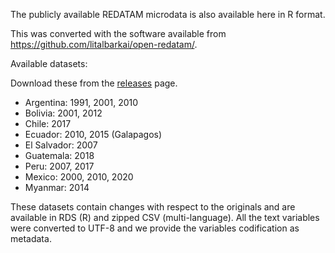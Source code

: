 The publicly available REDATAM microdata is also available here in R format.

This was converted with the software available from https://github.com/litalbarkai/open-redatam/.

Available datasets:

Download these from the [releases](https://github.com/pachadotdev/redatam-microdata/releases/tag/2.0.2) page.

- Argentina: 1991, 2001, 2010
- Bolivia: 2001, 2012
- Chile: 2017
- Ecuador: 2010, 2015 (Galapagos)
- El Salvador: 2007
- Guatemala: 2018
- Peru: 2007, 2017
- Mexico: 2000, 2010, 2020
- Myanmar: 2014
 
These datasets contain changes with respect to the originals and are available in RDS (R) and zipped CSV (multi-language). All the text variables were converted to UTF-8 and we provide the variables codification as metadata.
